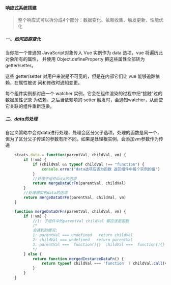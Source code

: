 #### 响应式系统搭建

> 整个响应式可以拆分成4个部分：数据变化、依赖收集、触发更新、性能优化

##### 一、如何追踪变化

当你把一个普通的 JavaScript对象传入 Vue 实例作为 data 选项，vue 将遍历此对象所有的属性，
并使用 Object.defineProperty 把这些属性全部转为 getter/setter。

这些 getter/setter 对用户来说是不可见的，但是在内部它们让 vue 能够追踪依赖，在属性被访
问和修改时通知变更。

每个组件实例都对应一个 watcher 实例，它会在组件渲染的过程中把“接触”过的数据属性记录
为依赖。之后当依赖项的 setter 触发时，会通知watcher，从而使它关联的组件重新渲染。

##### 二、data的处理

自定义策略中会对data进行处理，处理会区分父子选项，处理的函数是同一个，但为了区分父子传递的参数有所不同。如果是处理根实例，会添加vm参数作为传递

```js
	strats.data = function(parentVal, childVal, vm) {
		if (!vm) {
			if (childVal && typeof childVal !== "function") {
				console.error("data选项应该为函数 返回组件中每个实例的值")
			}
			//处理子组件data的选项
			return mergeDataOrFn(parentVal, childVal)
		}
		//处理根实例data的选项
		return mergeDataOrFn(parentVal, childVal, vm)
	}

	function mergeDataOrFn(parentVal, childVal, vm) {
		if (!vm) {
			//1: 子组件中的parentVal childVal 都应该是函数
			/*
			会遇到的情况:
			1: parentVal === undefined   return childVal
			2: childVal === undefined   return parentVal
			3: parentVal ===  function(){}  childVal ===  function(){}  mergeData  把两者的返回值对象合并成一个
			*/
		} else {
			return function mergedInstanceDataFn() {
				return typeof childVal === 'function' ? childVal.call(vm, vm) : childVal;
			}
		}
	}
```

